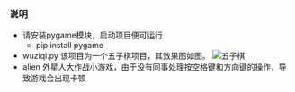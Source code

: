 ### **说明**

* 请安装pygame模块，启动项目便可运行
    * pip install pygame
* wuziqi.py  该项目为一个五子棋项目，其效果图如图。
![五子棋](https://github.com/minjia1123/python-course/blob/master/pics/wuziqi.png)
* alien 外星人大作战小游戏，由于没有同事处理按空格键和方向键的操作，导致游戏会出现卡顿
